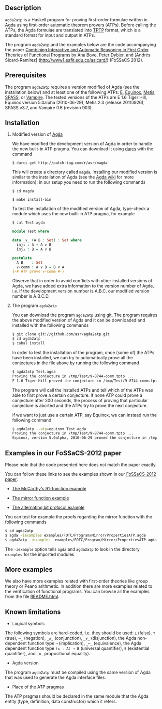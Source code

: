 Description
-----------

`agda2atp` is a Haskell program for proving first-order formulae
written in [Agda](http://wiki.portal.chalmers.se/agda/pmwiki.php)
using first-order automatic theorem provers (ATPs). Before calling the
ATPs, the Agda formulae are translated into
[TPTP](http://www.cs.miami.edu/~tptp/) format, which is a standard
format for input and output in ATPs.

The program `agda2atp` and the examples below are the code
  accompanying the paper [Combining Interactive and Automatic
  Reasoning in First Order Theories of Functional
  Programs](http://www1.eafit.edu.co/asicard/publications-talks/proceedings_abstracts.html#Bove-Dybjer-SicardRamirez-2012)
  by [Ana Bove](http://www.cse.chalmers.se/~bove/), [Peter
  Dybjer](http://www.cse.chalmers.se/~peterd/), and [Andrés
  Sicard-Ramírez] (http://www1.eafit.edu.co/asicard/)</a> (FoSSaCS
  2012).

Prerequisites
-------------

The program `agda2atp` requires a version modified of Agda (see the
installation below) and at least one of the following ATPs:
[E](http://www4.informatik.tu-muenchen.de/~schulz/WORK/eprover.html),
[Equinox](http://www.cse.chalmers.se/~koen/code/),
[Metis](http://www.gilith.com/software/metis/),
[SPASS](http://www.spass-prover.org/), or
[Vampire](http://www.vprover.org/). The tested versions of the ATPs
are E 1.6 Tiger Hill, Equinox version 5.0alpha (2010-06-29), Metis 2.3
(release 20110926), SPASS v3.7, and Vampire 0.6 (revision 903).

Installation
------------

1. Modified version of [Agda](http://wiki.portal.chalmers.se/agda/pmwiki.php)

   We have modified the development version of Agda in order to handle
   the new built-in ATP pragma. You can download it using
   [darcs](http://darcs.net/) with the command

   `$ darcs get http://patch-tag.com/r/asr/magda`

   This will create a directory called `magda`. Installing our
   modified version is similar to the installation of Agda (see the
   [Agda wiki](http://wiki.portal.chalmers.se/agda/pmwiki.php) for
   more information); in our setup you need to run the following
   commands

   `$ cd magda`

   `$ make install-bin`

   To test the installation of the modified version of Agda, type-check
   a module which uses the new built-in ATP pragma, for example

   ````Agda
   $ cat Test.agda

   module Test where

   data _∨_ (A B : Set) : Set where
     inj₁ : A → A ∨ B
     inj₂ : B → A ∨ B

   postulate
     A B    : Set
     ∨-comm : A ∨ B → B ∨ A
   {-# ATP prove ∨-comm #-}
   ````

   Observe that in order to avoid conflicts with other installed
   versions of Agda, we have added extra information to the version
   number of Agda, i.e. if the development version number is A.B.C,
   our modified version number is A.B.C.D.

2. The program `agda2atp`

   You can download the program `agda2atp` using
   [git](http://git-scm.com/). The program requires the above modified
   version of Agda and it can be downloaded and installed with the
   following commands

   ````bash
   $ git clone git://github.com/asr/agda2atp.git
   $ cd agda2atp
   $ cabal install
   ````

   In order to test the installation of the program, once (some of)
   the ATPs have been installed, we can try to automatically prove
   all the conjectures in the file above by running the following
   command

   ````bash
   $ agda2atp Test.agda
   Proving the conjecture in /tmp/Test/9-8744-comm.tptp ...
   E 1.6 Tiger Hill proved the conjecture in /tmp/Test/9-8744-comm.tptp
   ````

   The program will call the installed ATPs and tell which of the ATPs
   was able to first prove a certain conjecture. If none ATP could
   prove a conjecture after 300 seconds, the process of proving that
   particular conjecture is aborted and the ATPs try to prove the next
   conjecture.

   If we want to just use a certain ATP, say Equinox, we can instead
   run the following command

   ````bash
   $ agda2atp --atp=equinox Test.agda
   Proving the conjecture in /tmp/Test/9-8744-comm.tptp ...
   Equinox, version 5.0alpha, 2010-06-29 proved the conjecture in /tmp/Test/9-8744-comm.tptp
   ````

Examples in our FoSSaCS-2012 paper
------------------------------

Please note that the code presented here does not match the paper
exactly.

You can follow these links to see the examples shown in our
[FoSSaCS-2012
paper](http://www1.eafit.edu.co/asicard/publications-talks/proceedings_abstracts.html#Bove-Dybjer-SicardRamirez-2012):

 * [The McCarthy's 91-function
   example](http://www1.eafit.edu.co/asicard/code/thesis/agda2atp/examples/FOTC.Program.McCarthy91.PropertiesATP.html)

 * [The mirror function
   example](http://www1.eafit.edu.co/asicard/code/thesis/agda2atp/examples/FOTC.Program.Mirror.PropertiesATP.html)

 * [The alternating bit protocol
   example](http://www1.eafit.edu.co/asicard/code/thesis/agda2atp/examples/FOTC.Program.ABP.ProofSpecificationATP.html)

You can test for example the proofs regarding the mirror function with
the following commands

````bash
$ cd agda2atp
$ agda -iexamples examples/FOTC/Program/Mirror/PropertiesATP.agda
$ agda2atp -iexamples  examples/FOTC/Program/Mirror/PropertiesATP.agda
````

The `-iexample` option tells `agda` and `agda2atp` to look in the
directory `examples` for the imported modules

More examples
-------------

We also have more examples related with first-order theories like
group theory or Peano arithmetic. In addition there are more examples
related to the verification of functional programs. You can browse all
the examples from the file
[README.html](http://www1.eafit.edu.co/asicard/code/thesis/agda2atp/examples/README.html).

Known limitations
-----------------------------

* Logical symbols

The following symbols are hard-coded, i.e. they should be used: `⊥`
(false), `⊤` (true), `¬_` (negation), `_∧_` (conjunction), `_∨_`
(disjunction), the Agda non-dependent function type `→` (implication),
`_↔_` (equivalence), the Agda dependent function type `(x : A) → B`
(universal quantifier), `∃` (existential quantifier), and `_≡_`
propositional equality).

* Agda version

The program `agda2atp` must be compiled using the same version of Agda that
was used to generate the Agda interface files.

* Place of the ATP pragmas

The ATP pragmas should be declared in the same module that the Agda
entity (type, definition, data constructor) which it refers.
